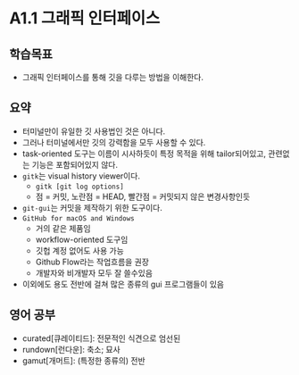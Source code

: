# A1.1 그래픽 인터페이스

## 학습목표
- 그래픽 인터페이스를 통해 깃을 다루는 방법을 이해한다.

## 요약
- 터미널만이 유일한 깃 사용법인 것은 아니다.
- 그러나 터미널에서만 깃의 강력함을 모두 사용할 수 있다.
- task-oriented 도구는 이름이 시사하듯이 특정 목적을 위해 tailor되어있고, 관련없는 기능은 포함되어있지 않다.
- `gitk`는 visual history viewer이다.
   - `gitk [git log options]`
   - 점 = 커밋, 노란점 = HEAD, 빨간점 = 커밋되지 않은 변경사항인듯
- `git-gui`는 커밋을 제작하기 위한 도구이다.
- `GitHub for macOS and Windows`
   - 거의 같은 제품임
   - workflow-oriented 도구임
   - 깃헙 계정 없어도 사용 가능
   - Github Flow라는 작업흐름을 권장
   - 개발자와 비개발자 모두 잘 쓸수있음
- 이외에도 용도 전반에 걸쳐 많은 종류의 gui 프로그램들이 있음

## 영어 공부
- curated[큐레이티드]: 전문적인 식견으로 엄선된
- rundown[런다운]: 축소; 묘사
- gamut[개머트]: (특정한 종류의) 전반
